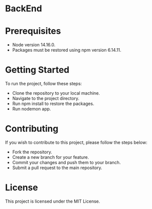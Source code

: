 # BackEnd

# Prerequisites

- Node version 14.16.0.
- Packages must be restored using npm version 6.14.11.

# Getting Started

To run the project, follow these steps:

+ Clone the repository to your local machine.
+ Navigate to the project directory.
+ Run npm install to restore the packages.
+ Run nodemon app.

# Contributing
If you wish to contribute to this project, please follow the steps below:

+ Fork the repository.
+ Create a new branch for your feature.
+ Commit your changes and push them to your branch.
+ Submit a pull request to the main repository.

# License
This project is licensed under the MIT License.
